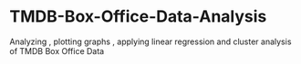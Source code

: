 # TMDB-Box-Office-Data-Analysis
Analyzing , plotting graphs , applying linear regression and cluster analysis of TMDB Box Office Data
